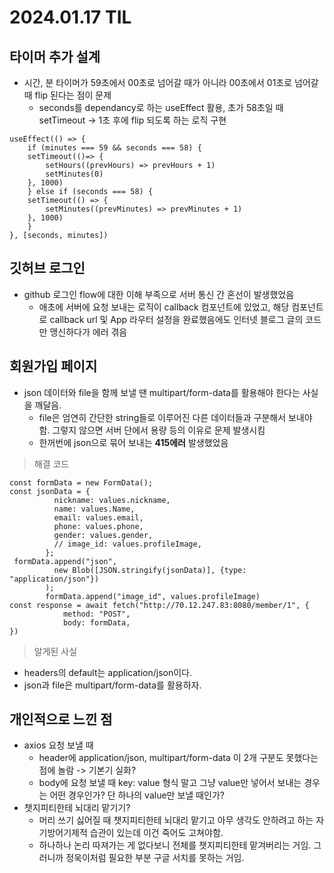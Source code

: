 # 2024.01.17 TIL

## 타이머 추가 설계
- 시간, 분 타이머가 59초에서 00초로 넘어갈 때가 아니라 00초에서 01초로 넘어갈 때 flip 된다는 점이 문제
    - seconds를 dependancy로 하는 useEffect 활용, 초가 58초일 때 setTimeout -> 1초 후에 flip 되도록 하는 로직 구현
```
useEffect(() => {
    if (minutes === 59 && seconds === 58) {
    setTimeout(()=> {
        setHours((prevHours) => prevHours + 1)
        setMinutes(0)
    }, 1000)
    } else if (seconds === 58) {
    setTimeout(() => {
        setMinutes((prevMinutes) => prevMinutes + 1)
    }, 1000)
    }
}, [seconds, minutes])
```

## 깃허브 로그인
- github 로그인 flow에 대한 이해 부족으로 서버 통신 간 혼선이 발생했었음
    - 애초에 서버에 요청 보내는 로직이 callback 컴포넌트에 있었고, 해당 컴포넌트로 callback url 및 App 라우터 설정을 완료했음에도 인터넷 블로그 글의 코드만 맹신하다가 에러 겪음


## 회원가입 페이지
- json 데이터와 file을 함께 보낼 땐 multipart/form-data를 활용해야 한다는 사실을 깨달음. 
    - file은 엄연히 간단한 string들로 이루어진 다른 데이터들과 구분해서 보내야 함. 그렇지 않으면 서버 단에서 용량 등의 이유로 문제 발생시킴
    - 한꺼번에 json으로 묶어 보내는 **415에러** 발생했었음

> 해결 코드
```
const formData = new FormData();
const jsonData = {
          nickname: values.nickname,
          name: values.Name,
          email: values.email,
          phone: values.phone,
          gender: values.gender,
          // image_id: values.profileImage,
        };
 formData.append("json", 
          new Blob([JSON.stringify(jsonData)], {type: "application/json"})
        );
        formData.append("image_id", values.profileImage)
const response = await fetch("http://70.12.247.83:8080/member/1", {
            method: "POST",
            body: formData,
})
```

> 알게된 사실
- headers의 default는 application/json이다.
- json과 file은 multipart/form-data를 활용하자.

## 개인적으로 느낀 점
- axios 요청 보낼 때 
    - header에  application/json, multipart/form-data 이 2개 구분도 못했다는 점에 놀람 -> 기본기 실화?
    - body에 요청 보낼 때 key: value 형식 말고 그냥 value만 넣어서 보내는 경우는 어떤 경우인가? 단 하나의 value만 보낼 때인가?
- 챗지피티한테 뇌대리 맡기기?
    - 머리 쓰기 싫어질 때 챗지피티한테 뇌대리 맡기고 아무 생각도 안하려고 하는 자기방어기제적 습관이 있는데 이건 죽어도 고쳐야함.
    - 하나하나 논리 따져가는 게 없다보니 전체를 챗지피티한테 맡겨버리는 거임. 그러니까 정욱이처럼 필요한 부분 구글 서치를 못하는 거임.